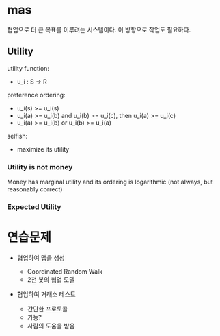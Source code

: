 # mas 

협업으로 더 큰 목표를 이루려는 시스템이다. 이 방향으로 작업도 필요하다. 

## Utility 

utility function: 
- u_i : S -> R 

preference ordering: 
- u_i(s) >= u_i(s)
- u_i(a) >= u_i(b) and u_i(b) >= u_i(c), then u_i(a) >= u_i(c)
- u_i(a) >= u_i(b) or u_i(b) >= u_i(a)

selfish: 
- maximize its utility 

### Utility is not money 

Money has marginal utility and its ordering is logarithmic (not always, but reasonably correct)

### Expected Utility 




# 연습문제 

- 협업하여 맵을 생성 
  - Coordinated Random Walk 
  - 2천 봇의 협업 모델 

- 협업하여 거래소 테스트 
  - 간단한 프로토콜
  - 가능?   
  - 사람의 도움을 받음






